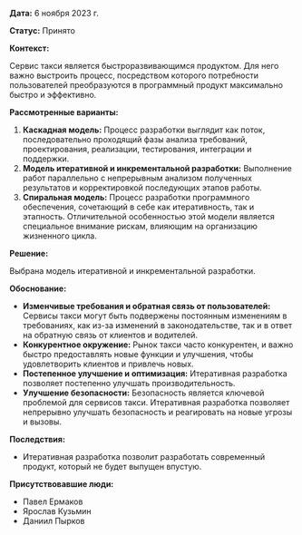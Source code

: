 **Дата:** 6 ноября 2023 г.

**Статус:** Принято

**Контекст:**

Сервис такси является быстроразвивающимся продуктом. Для него важно выстроить процесс, посредством которого потребности
пользователей преобразуются в программный продукт максимально быстро и эффективно.

**Рассмотренные варианты:**

1. **Каскадная модель:** Процесс разработки выглядит как поток, последовательно проходящий фазы анализа требований,
   проектирования, реализации, тестирования, интеграции и поддержки.
2. **Модель итеративной и инкрементальной разработки:** Выполнение работ параллельно с непрерывным анализом полученных
   результатов и корректировкой последующих этапов работы.
3. **Спиральная модель:** Процесс разработки программного обеспечения, сочетающий в себе как итеративность, так и
   этапность. Отличительной особенностью этой модели является специальное внимание рискам, влияющим на организацию
   жизненного цикла.

**Решение:**

Выбрана модель итеративной и инкрементальной разработки.

**Обоснование:**

- **Изменчивые требования и обратная связь от пользователей:** Сервисы такси могут быть подвержены постоянным изменениям
  в требованиях, как из-за изменений в законодательстве, так и в ответ на обратную связь от клиентов и водителей.
- **Конкурентное окружение:**  Рынок такси часто конкурентен, и важно быстро предоставлять новые функции и улучшения,
  чтобы удовлетворить клиентов и привлечь новых.
- **Постепенное улучшение и оптимизация:** Итеративная разработка позволяет постепенно улучшать производительность.
- **Улучшение безопасности:** Безопасность является ключевой проблемой для сервисов такси. Итеративная разработка
  позволяет непрерывно улучшать безопасность и реагировать на новые угрозы и вызовы.

**Последствия:**

- Итеративная разработка позволит разработать современный продукт, который не будет выпущен впустую.

**Присутствовавшие люди:**

- Павел Ермаков
- Ярослав Кузьмин
- Даниил Пырков